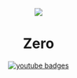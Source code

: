 <div id="header" align="center">
<img src="https://media.giphy.com/media/3osxY9kuM2NGUfvThe/giphy.gif"200" />
<h1 align="center"> Zero</h1>
</div>

<div id="badges" align="center">
    <a href="https:youtube/subscribers/Zero" target="_blank">
        <img src="https://img.shields.io/youtube/channel/subscribers/Zero?style=social" alt="youtube badges" />
    </a>
</div>
